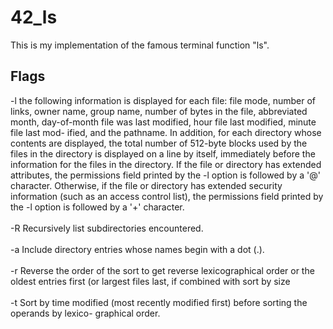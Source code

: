 # 42_ls

This is my implementation of the famous terminal function "ls". 
## Flags
 -l  the following information is displayed for each file: file
     mode, number of links, owner name, group name, number of bytes in the file, abbreviated
     month, day-of-month file was last modified, hour file last modified, minute file last mod-
     ified, and the pathname.  In addition, for each directory whose contents are displayed,
     the total number of 512-byte blocks used by the files in the directory is displayed on a
     line by itself, immediately before the information for the files in the directory.  If the
     file or directory has extended attributes, the permissions field printed by the -l option
     is followed by a '@' character.  Otherwise, if the file or directory has extended security
     information (such as an access control list), the permissions field printed by the -l
     option is followed by a '+' character. <br />
     <br>
 -R   Recursively list subdirectories encountered. <br />
      <br>
 -a   Include directory entries whose names begin with a dot (.). <br />
      <br>
 -r   Reverse the order of the sort to get reverse lexicographical order or the oldest entries
             first (or largest files last, if combined with sort by size <br />
      <br>
 -t   Sort by time modified (most recently modified first) before sorting the operands by lexico-
             graphical order. <br />
      <br>
